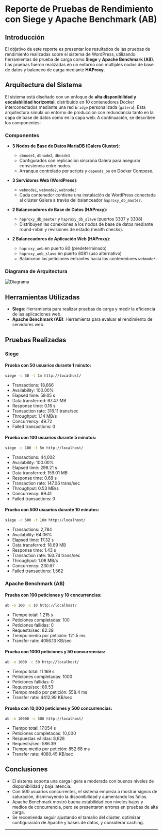 
# Reporte de Pruebas de Rendimiento con Siege y Apache Benchmark (AB)

## Introducción

El objetivo de este reporte es presentar los resultados de las pruebas de rendimiento realizadas sobre el sistema de WordPress, utilizando herramientas de prueba de carga como **Siege** y **Apache Benchmark (AB)**. Las pruebas fueron realizadas en un entorno con múltiples nodos de base de datos y balanceo de carga mediante **HAProxy**.

## Arquitectura del Sistema

El sistema está diseñado con un enfoque de **alta disponibilidad y escalabilidad horizontal**, distribuido en 10 contenedores Docker interconectados mediante una red `bridge` personalizada (`galera`). Esta arquitectura simula un entorno de producción con redundancia tanto en la capa de base de datos como en la capa web. A continuación, se describen los componentes:

### Componentes

- **3 Nodos de Base de Datos MariaDB (Galera Cluster):**
  - `dbnode1`, `dbnode2`, `dbnode3`
  - Configurados con replicación síncrona Galera para asegurar consistencia entre nodos.
  - Arranque controlado por scripts y `depends_on` en Docker Compose.

- **3 Servidores Web (WordPress):**
  - `webnode1`, `webnode2`, `webnode3`
  - Cada contenedor contiene una instalación de WordPress conectada al clúster Galera a través del balanceador `haproxy_db_master`.

- **2 Balanceadores de Base de Datos (HAProxy):**
  - `haproxy_db_master` y `haproxy_db_slave` (puertos 3307 y 3308)
  - Distribuyen las conexiones a los nodos de base de datos mediante round-robin y revisiones de estado (health checks).

- **2 Balanceadores de Aplicación Web (HAProxy):**
  - `haproxy_web` en puerto 80 (predeterminado)
  - `haproxy_web_slave` en puerto 8081 (uso alternativo)
  - Balancean las peticiones entrantes hacia los contenedores `webnode*`.

### Diagrama de Arquitectura

![Diagrama]([./A_diagram_illustrates_a_high-level_web_application.](https://github.com/OrbelinJimenezVazquez/Computo-de-alto-desempe-o/blob/main/3%20Parcial/Capturas/LoadBalancers.png))
## Herramientas Utilizadas

- **Siege**: Herramienta para realizar pruebas de carga y medir la eficiencia de las aplicaciones web.
- **Apache Benchmark (AB)**: Herramienta para evaluar el rendimiento de servidores web.

## Pruebas Realizadas

### Siege

#### Prueba con 50 usuarios durante 1 minuto:
```bash
siege -c 50 -t 1m http://localhost/
```

- Transactions: 18,666  
- Availability: 100.00%  
- Elapsed time: 59.05 s  
- Data transferred: 67.47 MB  
- Response time: 0.16 s  
- Transaction rate: 316.11 trans/sec  
- Throughput: 1.14 MB/s  
- Concurrency: 49.72  
- Failed transactions: 0  

#### Prueba con 100 usuarios durante 5 minutos:
```bash
siege -c 100 -t 5m http://localhost/
```

- Transactions: 44,002  
- Availability: 100.00%  
- Elapsed time: 299.21 s  
- Data transferred: 159.01 MB  
- Response time: 0.68 s  
- Transaction rate: 147.06 trans/sec  
- Throughput: 0.53 MB/s  
- Concurrency: 99.41  
- Failed transactions: 0  

#### Prueba con 500 usuarios durante 10 minutos:
```bash
siege -c 500 -t 10m http://localhost/
```

- Transactions: 2,784  
- Availability: 64.06%  
- Elapsed time: 17.32 s  
- Data transferred: 18.69 MB  
- Response time: 1.43 s  
- Transaction rate: 160.74 trans/sec  
- Throughput: 1.08 MB/s  
- Concurrency: 230.67  
- Failed transactions: 1,562  

### Apache Benchmark (AB)

#### Prueba con 100 peticiones y 10 concurrencias:
```bash
ab -n 100 -c 10 http://localhost/
```

- Tiempo total: 1.215 s  
- Peticiones completadas: 100  
- Peticiones fallidas: 0  
- Requests/sec: 82.29  
- Tiempo medio por petición: 121.5 ms  
- Transfer rate: 4056.13 KB/sec  

#### Prueba con 1000 peticiones y 50 concurrencias:
```bash
ab -n 1000 -c 50 http://localhost/
```

- Tiempo total: 11.169 s  
- Peticiones completadas: 1000  
- Peticiones fallidas: 0  
- Requests/sec: 89.53  
- Tiempo medio por petición: 558.4 ms  
- Transfer rate: 4412.99 KB/sec  

#### Prueba con 10,000 peticiones y 500 concurrencias:
```bash
ab -n 10000 -c 500 http://localhost/
```

- Tiempo total: 17.054 s  
- Peticiones completadas: 10,000  
- Respuestas válidas: 8,628  
- Requests/sec: 586.39  
- Tiempo medio por petición: 852.68 ms  
- Transfer rate: 4080.45 KB/sec  

## Conclusiones

- El sistema soporta una carga ligera a moderada con buenos niveles de disponibilidad y baja latencia.
- Con 500 usuarios concurrentes, el sistema empieza a mostrar signos de saturación, disminuyendo la disponibilidad y aumentando los fallos.
- Apache Benchmark mostró buena estabilidad con niveles bajos y medios de concurrencia, pero se presentaron errores en pruebas de alta carga.
- Se recomienda seguir ajustando el tamaño del clúster, optimizar configuración de Apache y bases de datos, y considerar caching.

---
